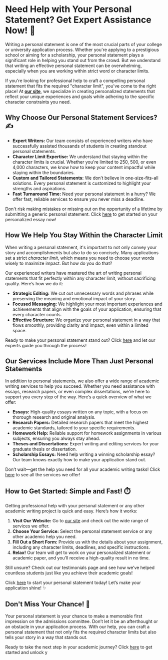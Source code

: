 # Need Help with Your Personal Statement? Get Expert Assistance Now! 🚀

Writing a personal statement is one of the most crucial parts of your college or university application process. Whether you're applying to a prestigious school or aiming for a scholarship, your personal statement plays a significant role in helping you stand out from the crowd. But we understand that writing an effective personal statement can be overwhelming, especially when you are working within strict word or character limits.

If you're looking for professional help to craft a compelling personal statement that fits the required "character limit", you've come to the right place! At [**our site**](https://tinyurl.com/topessay?keyword=eras+personal+statement+character+limit), we specialize in creating personalized statements that reflect your unique experiences and goals while adhering to the specific character constraints you need.

## Why Choose Our Personal Statement Services? ✍️

- **Expert Writers:** Our team consists of experienced writers who have successfully assisted thousands of students in creating standout personal statements.
- **Character Limit Expertise:** We understand that staying within the character limits is crucial. Whether you're limited to 250, 500, or even 4,000 characters, we know how to keep your content impactful while staying within the boundaries.
- **Custom and Tailored Statements:** We don’t believe in one-size-fits-all solutions. Every personal statement is customized to highlight your strengths and aspirations.
- **Fast Turnaround Time:** Need your personal statement in a hurry? We offer fast, reliable services to ensure you never miss a deadline.

Don't risk making mistakes or missing out on the opportunity of a lifetime by submitting a generic personal statement. Click [here](https://tinyurl.com/topessay?keyword=eras+personal+statement+character+limit) to get started on your personalized essay now!

## How We Help You Stay Within the Character Limit

When writing a personal statement, it's important to not only convey your story and accomplishments but also to do so concisely. Many applications set a strict _character limit_, which means you need to choose your words wisely to maximize impact. But how do you do that?

Our experienced writers have mastered the art of writing personal statements that fit perfectly within any character limit, without sacrificing quality. Here’s how we do it:

- **Strategic Editing:** We cut out unnecessary words and phrases while preserving the meaning and emotional impact of your story.
- **Focused Messaging:** We highlight your most important experiences and achievements that align with the goals of your application, ensuring that every character counts.
- **Effective Structure:** We organize your personal statement in a way that flows smoothly, providing clarity and impact, even within a limited space.

Ready to make your personal statement stand out? Click [here](https://tinyurl.com/topessay?keyword=eras+personal+statement+character+limit) and let our experts guide you through the process!

## Our Services Include More Than Just Personal Statements

In addition to personal statements, we also offer a wide range of academic writing services to help you succeed. Whether you need assistance with essays, research papers, or even complex dissertations, we’re here to support you every step of the way. Here’s a quick overview of what we offer:

- **Essays:** High-quality essays written on any topic, with a focus on thorough research and original analysis.
- **Research Papers:** Detailed research papers that meet the highest academic standards, tailored to your specific requirements.
- **Homework Help:** Reliable support for homework assignments in various subjects, ensuring you always stay ahead.
- **Theses and Dissertations:** Expert writing and editing services for your graduate thesis or dissertation.
- **Scholarship Essays:** Need help writing a winning scholarship essay? Our team knows exactly how to make your application stand out.

Don’t wait—get the help you need for all your academic writing tasks! Click [here](https://tinyurl.com/topessay?keyword=eras+personal+statement+character+limit) to see all the services we offer!

## How to Get Started: Simple and Fast! ⏱️

Getting professional help with your personal statement or any other academic writing project is quick and easy. Here’s how it works:

1. **Visit Our Website:** Go to [our site](https://tinyurl.com/topessay?keyword=eras+personal+statement+character+limit) and check out the wide range of services we offer.
2. **Choose Your Service:** Select the personal statement service or any other academic help you need.
3. **Fill Out a Short Form:** Provide us with the details about your assignment, including any character limits, deadlines, and specific instructions.
4. **Relax!** Our team will get to work on your personalized statement or academic paper, and you’ll receive a high-quality result in no time.

Still unsure? Check out our testimonials page and see how we’ve helped countless students just like you achieve their academic goals!

Click [here](https://tinyurl.com/topessay?keyword=eras+personal+statement+character+limit) to start your personal statement today! Let’s make your application shine! ✨

## Don't Miss Your Chance! 🚨

Your personal statement is your chance to make a memorable first impression on the admissions committee. Don’t let it be an afterthought or an obstacle in your application process. With our help, you can craft a personal statement that not only fits the required character limits but also tells your story in a way that stands out.

Ready to take the next step in your academic journey? Click [here](https://tinyurl.com/topessay?keyword=eras+personal+statement+character+limit) to get started and unlock y
